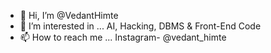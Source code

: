 - 👋 Hi, I’m @VedantHimte
- 👀 I’m interested in ... AI, Hacking, DBMS & Front-End Code 
- 📫 How to reach me ... Instagram- @vedant_himte

<!---
VedantHimte/VedantHimte is a ✨ special ✨ repository because its `README.md` (this file) appears on your GitHub profile.
You can click the Preview link to take a look at your changes.
--->
